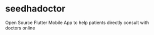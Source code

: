 # seedhadoctor
Open Source Flutter Mobile App to help patients directly consult with doctors online
